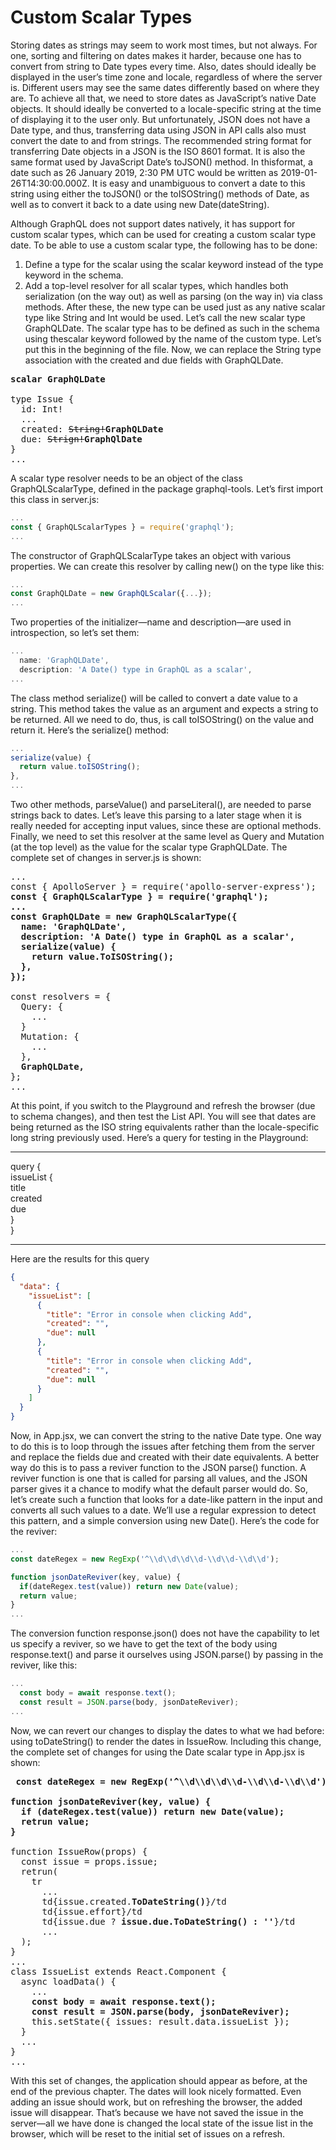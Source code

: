 # Custom Scalar Types

Storing dates as strings may seem to work most times, but not always. For one, sorting and filtering on dates makes it harder, because one has to convert from string to Date types every time. Also, dates should ideally be displayed in the user’s time zone and locale, regardless of where the server is. Different users may see the same dates differently based on where they are.
To achieve all that, we need to store dates as JavaScript’s native Date objects. It should ideally be
converted to a locale-specific string at the time of displaying it to the user only. But unfortunately, JSON does not have a Date type, and thus, transferring data using JSON in API calls also must convert the date to and from strings.
The recommended string format for transferring Date objects in a JSON is the ISO 8601 format. It is also the same format used by JavaScript Date’s toJSON() method. In thisformat, a date such as 26 January 2019, 2:30 PM UTC would be written as 2019-01-26T14:30:00.000Z. It is easy and unambiguous to convert a date to this string using either the toJSON() or the toISOString() methods of Date, as well as to convert it back to a date using new Date(dateString).

Although GraphQL does not support dates natively, it has support for custom scalar types, which can be
used for creating a custom scalar type date. To be able to use a custom scalar type, the following has to be done:

1. Define a type for the scalar using the scalar keyword instead of the type keyword in the schema.
2. Add a top-level resolver for all scalar types, which handles both serialization (on the way out) as well as parsing (on the way in) via class methods.
After these, the new type can be used just as any native scalar type like String and Int would be used.
Let’s call the new scalar type GraphQLDate. The scalar type has to be defined as such in the schema using thescalar keyword followed by the name of the custom type. Let’s put this in the beginning of the file. Now, we can replace the String type association with the created and due fields with GraphQLDate. 

<pre>
<b>scalar GraphQLDate</b>

type Issue {
  id: Int!
  ...
  created: <del>String!</del><b>GraphQLDate</b>
  due: <del>Strign!</del><b>GraphQlDate</b>
}
...
</pre>

A scalar type resolver needs to be an object of the class GraphQLScalarType, defined in the package
graphql-tools. Let’s first import this class in server.js:

```js
...
const { GraphQLScalarTypes } = require('graphql');
...
```

The constructor of GraphQLScalarType takes an object with various properties. We can create this
resolver by calling new() on the type like this:

```js
...
const GraphQLDate = new GraphQLScalar({...});
...
```

Two properties of the initializer—name and description—are used in introspection, so let’s set them:

```js
...
  name: 'GraphQLDate',
  description: 'A Date() type in GraphQL as a scalar',
...
```

The class method serialize() will be called to convert a date value to a string. This method takes the
value as an argument and expects a string to be returned. All we need to do, thus, is call toISOString() on the value and return it. Here’s the serialize() method:

```js
...
serialize(value) {
  return value.toISOString();
},
...
```

Two other methods, parseValue() and parseLiteral(), are needed to parse strings back to dates. Let’s
leave this parsing to a later stage when it is really needed for accepting input values, since these are optional methods.
Finally, we need to set this resolver at the same level as Query and Mutation (at the top level) as the
value for the scalar type GraphQLDate. The complete set of changes in server.js is shown:

<pre>
...
const { ApolloServer } = require('apollo-server-express');
<b>const { GraphQLScalarType } = require('graphql');
...
const GraphQLDate = new GraphQLScalarType({
  name: 'GraphQLDate',
  description: 'A Date() type in GraphQL as a scalar',
  serialize(value) {
    return value.ToISOString();
  },
});
</b>
const resolvers = {
  Query: {
    ...
  }
  Mutation: {
    ...
  },
  <b>GraphQLDate,</b>
};
...
</pre>

At this point, if you switch to the Playground and refresh the browser (due to schema changes), and
then test the List API. You will see that dates are being returned as the ISO string equivalents rather than the locale-specific long string previously used. Here’s a query for testing in the Playground:
<hr>
query {<br/>
  issueList {<br/>
    title<br/>
    created<br/>
    due<br/>
  }<br/>
}
<hr>
Here are the results for this query

```json
{
  "data": {
    "issueList": [
      {
        "title": "Error in console when clicking Add",
        "created": "",
        "due": null
      },
      {
        "title": "Error in console when clicking Add",
        "created": "",
        "due": null
      }
    ]
  }
}
```

Now, in App.jsx, we can convert the string to the native Date type. One way to do this is to loop
through the issues after fetching them from the server and replace the fields due and created with their
date equivalents. A better way do this is to pass a reviver function to the JSON parse() function. A reviver function is one that is called for parsing all values, and the JSON parser gives it a chance to modify what the default parser would do.
So, let’s create such a function that looks for a date-like pattern in the input and converts all such values to a date. We’ll use a regular expression to detect this pattern, and a simple conversion using new Date(). Here’s the code for the reviver:

```js
...
const dateRegex = new RegExp('^\\d\\d\\d\\d-\\d\\d-\\d\\d');

function jsonDateReviver(key, value) {
  if(dateRegex.test(value)) return new Date(value);
  return value;
}
...
```

The conversion function response.json() does not have the capability to let us specify a reviver, so we
have to get the text of the body using response.text() and parse it ourselves using JSON.parse() by passing in the reviver, like this:

```js
...
  const body = await response.text();
  const result = JSON.parse(body, jsonDateReviver);
...
```

Now, we can revert our changes to display the dates to what we had before: using toDateString() to
render the dates in IssueRow. Including this change, the complete set of changes for using the Date scalar type in App.jsx is shown:

<pre>
<b> const dateRegex = new RegExp('^\\d\\d\\d\\d-\\d\\d-\\d\\d');

function jsonDateReviver(key, value) {
  if (dateRegex.test(value)) return new Date(value);
  retrun value;
}</b>

function IssueRow(props) {
  const issue = props.issue;
  retrun(
    tr
      ...
      td{issue.created.<b>ToDateString()</b>}/td
      td{issue.effort}/td
      td{issue.due ? <b>issue.due.ToDateString() : ''</b>}/td
      ...
  );
}
...
class IssueList extends React.Component {
  async loadData() {
    ...
    <b>const body = await response.text();
    const result = JSON.parse(body, jsonDateReviver);</b>
    this.setState({ issues: result.data.issueList }); 
  }
  ...
}
...
</pre>

With this set of changes, the application should appear as before, at the end of the previous chapter. The dates will look nicely formatted. Even adding an issue should work, but on refreshing the browser, the added issue will disappear. That’s because we have not saved the issue in the server—all we have done is changed the local state of the issue list in the browser, which will be reset to the initial set of issues on a refresh.
